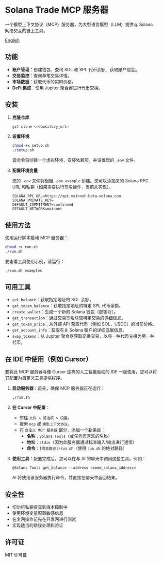 # Solana Trade MCP 服务器

一个模型上下文协议（MCP）服务器，为大型语言模型（LLM）提供与 Solana 网络交互的链上工具。

[English](./README.en.md)

## 功能

- **账户管理**：创建钱包、查询 SOL 和 SPL 代币余额、获取账户信息。
- **交易监控**：查询单笔交易详情。
- **市场数据**：获取代币的实时价格。
- **DeFi 集成**：使用 Jupiter 聚合器进行代币交换。

## 安装

1.  **克隆仓库**
    ```bash
    git clone <repository_url>
    ```

2.  **设置环境**
    ```bash
    chmod +x setup.sh
    ./setup.sh
    ```
    该命令将创建一个虚拟环境，安装依赖项，并设置您的 `.env` 文件。

3.  **配置环境变量**

    您的 `.env` 文件将根据 `.env.example` 创建。您可以添加您的 Solana RPC URL 和私钥（如果需要执行签名操作，当前未实现）。

    ```env
    SOLANA_RPC_URL=https://api.mainnet-beta.solana.com
    SOLANA_PRIVATE_KEY=
    DEFAULT_COMMITMENT=confirmed
    DEFAULT_NETWORK=mainnet
    ```

## 使用方法

使用运行脚本启动 MCP 服务器：

```bash
chmod +x run.sh
./run.sh
```

要查看工具使用示例，请运行：

```bash
./run.sh examples
```

## 可用工具

- `get_balance`：获取指定地址的 SOL 余额。
- `get_token_balance`：获取指定地址的特定 SPL 代币余额。
- `create_wallet`：生成一个新的 Solana 钱包（密钥对）。
- `get_transaction`：通过交易签名获取特定交易的详细信息。
- `get_token_price`：从外部 API 获取代币（例如 SOL、USDC）的当前价格。
- `get_account_info`：获取有关 Solana 账户的详细底层信息。
- `swap_tokens`：从 Jupiter 聚合器获取交换交易，以将一种代币兑换为另一种代币。

## 在 IDE 中使用（例如 Cursor）

要将此 MCP 服务器与像 Cursor 这样的人工智能驱动的 IDE 一起使用，您可以将其配置为自定义工具提供程序。

1.  **启动服务器**：首先，确保 MCP 服务器正在运行：
    ```bash
    ./run.sh
    ```

2.  **在 Cursor 中配置**：
    - 前往 `文件 > 首选项 > 设置`。
    - 搜索 `mcp` 或 `模型上下文协议`。
    - 在 `自定义 MCP 服务器` 部分，添加一个新条目：
      - **名称**：`Solana Tools`（或任何您喜欢的名称）
      - **地址**：`stdio`（因为此服务器通过标准输入/输出进行通信）
      - **命令**：`[项目路径]/run.sh`（使用 `run.sh` 的绝对路径）

3.  **使用工具**：配置完成后，您可以在与 AI 的聊天中调用这些工具。例如：
    ```
    @Solana Tools get_balance --address <some_solana_address>
    ```

    AI 将使用该服务器执行命令，并直接在聊天中返回结果。

## 安全性

- 切勿将私钥提交到版本控制中
- 使用环境变量配置敏感信息
- 在主网操作前先在开发网进行测试
- 实现适当的错误处理和验证

## 许可证

MIT 许可证